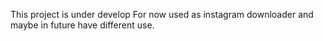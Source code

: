 This project is under develop
For now used as instagram downloader and maybe in future have different use.
